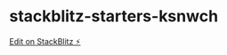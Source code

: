 # stackblitz-starters-ksnwch

[Edit on StackBlitz ⚡️](https://stackblitz.com/edit/stackblitz-starters-ksnwch)